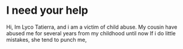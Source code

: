 # I need your help
Hi, Im Lyco Tatierra, and i am a victim of child abuse.
My cousin have abused me for several years from my childhood until now
If i do little mistakes, she tend to punch me, 
